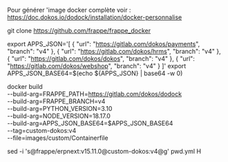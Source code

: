 Pour générer 'image docker complète voir : https://doc.dokos.io/dodock/installation/docker-personnalise


git clone https://github.com/frappe/frappe_docker

export APPS_JSON='[
    {
        "url": "https://gitlab.com/dokos/payments",
        "branch": "v4"
    },
    {
        "url": "https://gitlab.com/dokos/hrms",
        "branch": "v4"
    },
    {
        "url": "https://gitlab.com/dokos/dokos",
        "branch": "v4"
    },
    {
        "url": "https://gitlab.com/dokos/webshop",
        "branch": "v4"
    }
]'
export APPS_JSON_BASE64=$(echo ${APPS_JSON} | base64 -w 0)


docker build \
  --build-arg=FRAPPE_PATH=https://gitlab.com/dokos/dodock \
  --build-arg=FRAPPE_BRANCH=v4 \
  --build-arg=PYTHON_VERSION=3.10 \
  --build-arg=NODE_VERSION=18.17.0 \
  --build-arg=APPS_JSON_BASE64=$APPS_JSON_BASE64 \
  --tag=custom-dokos:v4 \
  --file=images/custom/Containerfile 


 sed -i 's@frappe/erpnext:v15.11.0@custom-dokos:v4@g' pwd.yml H

